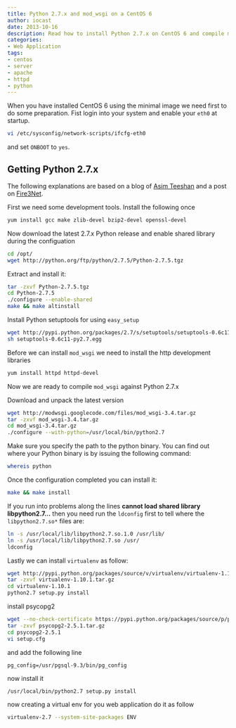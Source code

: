 ```yaml
---
title: Python 2.7.x and mod_wsgi on a CentOS 6
author: iocast
date: 2013-10-16
description: Read how to install Python 2.7.x on CentOS 6 and compile mod_wsgi against Python 2.7.x.
categories:
- Web Application
tags:
- centos
- server
- apache
- httpd
- python
---
```



When you have installed CentOS 6 using the minimal image we need first to do some preparation. Fist login into your system and enable your `eth0` at startup.

```bash
vi /etc/sysconfig/network-scripts/ifcfg-eth0
```

and set `ONBOOT` to `yes`.

## Getting Python 2.7.x

The following explanations are based on a blog of [Asim Teeshan][asim] and a post on [Fire3Net][fir3net].

First we need some development tools. Install the following once

```bash
yum install gcc make zlib-devel bzip2-devel openssl-devel
```

Now download the latest 2.7.x Python release and enable shared library during the configuation

```bash
cd /opt/
wget http://python.org/ftp/python/2.7.5/Python-2.7.5.tgz
```

Extract and install it:

```bash
tar -zxvf Python-2.7.5.tgz
cd Python-2.7.5
./configure --enable-shared
make && make altinstall
```


Install Python setuptools for using `easy_setup`

```bash
wget http://pypi.python.org/packages/2.7/s/setuptools/setuptools-0.6c11-py2.7.egg
sh setuptools-0.6c11-py2.7.egg
```


Before we can install `mod_wsgi` we need to install the http development libraries

```bash
yum install httpd httpd-devel
```

Now we are ready to compile `mod_wsgi` against Python 2.7.x

Download and unpack the latest version

```bash
wget http://modwsgi.googlecode.com/files/mod_wsgi-3.4.tar.gz
tar -zxvf mod_wsgi-3.4.tar.gz
cd mod_wsgi-3.4.tar.gz
./configure --with-python=/usr/local/bin/python2.7
```

Make sure you specify the path to the python binary. You can find out where your Python binary is by issuing the following command:

```bash
whereis python
```

Once the configuration completed you can install it:

```bash
make && make install
```

If you run into problems along the lines **cannot load shared library libpython2.7...** then you need run the `ldconfig` first to tell where the `libpython2.7.so*` files are:

```bash
ln -s /usr/local/lib/libpython2.7.so.1.0 /usr/lib/
ln -s /usr/local/lib/libpython2.7.so /usr/
ldconfig
```

Lastly we can install `virtualenv` as follow:

```bash
wget http://pypi.python.org/packages/source/v/virtualenv/virtualenv-1.10.1.tar.gz
tar -zxvf virtualenv-1.10.1.tar.gz
cd virtualenv-1.10.1
python2.7 setup.py install
```


install psycopg2

```bash
wget --no-check-certificate https://pypi.python.org/packages/source/p/psycopg2/psycopg2-2.5.1.tar.gz
tar -zxvf psycopg2-2.5.1.tar.gz
cd psycopg2-2.5.1
vi setup.cfg
```

and add the following line

```
pg_config=/usr/pgsql-9.3/bin/pg_config
```


now install it

```bash
/usr/local/bin/python2.7 setup.py install
```


now creating a virtual env for you web application do it as follow

```bash
virtualenv-2.7 --system-site-packages ENV
```


[asim]: http://blog.nickhowell.co.uk/2010/11/30/setup-osqa-on-centos-5-5                        "Setup OSQA on CentOS 5.5 | nickhowell.co.uk"
[fir3net]: http://www.fir3net.com/Redhat-/-Fedora/how-do-i-compile-modwgsi-for-python-27.html   "How do I compile mod_wsgi for Python 2.7"
